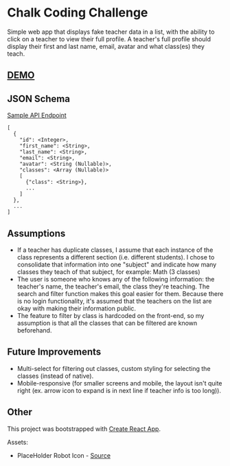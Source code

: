 # Chalk Coding Challenge

Simple web app that displays fake teacher data in a list, with the ability to click on a teacher to view their full profile. A teacher's full profile should display their first and last name, email, avatar and what class(es) they teach.

## [DEMO](https://mabuyo.github.io/Chalk-CodingChallenge)

## JSON Schema

[Sample API Endpoint](https://cdn.chalk.com/misc/sample_teachers.json)

```
[
  {
    "id": <Integer>,
    "first_name": <String>,
    "last_name": <String>,
    "email": <String>,
    "avatar": <String (Nullable)>,
    "classes": <Array (Nullable)>
    [
      {"class": <String>},
      ...
    ]
  },
  ...
]
```

## Assumptions
- If a teacher has duplicate classes, I assume that each instance of the class represents a different section (i.e. different students). I chose to consolidate that information into one "subject" and indicate how many classes they teach of that subject, for example: Math (3 classes)
- The user is someone who knows any of the following information: the teacher's name, the teacher's email, the class they're teaching. The search and filter function makes this goal easier for them. Because there is no login functionality, it's assumed that the teachers on the list are okay with making their information public.
- The feature to filter by class is hardcoded on the front-end, so my assumption is that all the classes that can be filtered are known beforehand.

## Future Improvements
- Multi-select for filtering out classes, custom styling for selecting the classes (instead of native).
- Mobile-responsive (for smaller screens and mobile, the layout isn't quite right (ex. arrow icon to expand is in next line if teacher info is too long)).


## Other

This project was bootstrapped with [Create React App](https://github.com/facebookincubator/create-react-app).

Assets:
- PlaceHolder Robot Icon - [Source](https://www.shareicon.net/miscellaneous-science-fiction-futurist-robot-avatar-technology-electronics-851555)